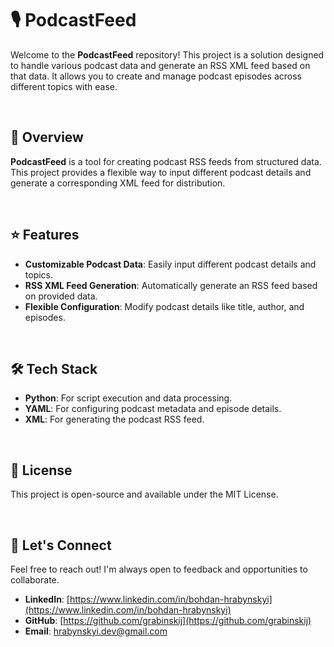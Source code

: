 # 🎙️ PodcastFeed

Welcome to the **PodcastFeed** repository! This project is a solution designed to handle various podcast data and generate an RSS XML feed based on that data. It allows you to create and manage podcast episodes across different topics with ease.

<br>

## 🌟 Overview

**PodcastFeed** is a tool for creating podcast RSS feeds from structured data. This project provides a flexible way to input different podcast details and generate a corresponding XML feed for distribution.

<br>

## ⭐ Features

- **Customizable Podcast Data**: Easily input different podcast details and topics.
- **RSS XML Feed Generation**: Automatically generate an RSS feed based on provided data.
- **Flexible Configuration**: Modify podcast details like title, author, and episodes.

<br>

## 🛠️ Tech Stack

- **Python**: For script execution and data processing.
- **YAML**: For configuring podcast metadata and episode details.
- **XML**: For generating the podcast RSS feed.

<br>

## 📝 License

This project is open-source and available under the MIT License.

<br>

## 🤝 Let's Connect

Feel free to reach out! I'm always open to feedback and opportunities to collaborate.
- **LinkedIn**: [https://www.linkedin.com/in/bohdan-hrabynskyi](https://www.linkedin.com/in/bohdan-hrabynskyi)
- **GitHub**: [https://github.com/grabinskij](https://github.com/grabinskij)
- **Email**: [hrabynskyi.dev@gmail.com](mailto:hrabynskyi.dev@gmail.com)